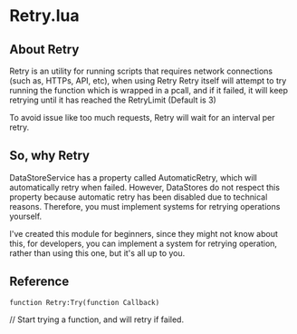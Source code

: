 # Retry.lua

## About Retry

Retry is an utility for running scripts that requires network connections (such as, HTTPs, API, etc), when using Retry
Retry itself will attempt to try running the function which is wrapped in a pcall, and if it failed, it will keep retrying
until it has reached the RetryLimit (Default is 3)

To avoid issue like too much requests, Retry will wait for an interval per retry.

## So, why Retry

DataStoreService has a property called AutomaticRetry, which will automatically retry when failed. However,
DataStores do not respect this property  because automatic retry has been disabled due to technical reasons.
Therefore, you must implement systems for retrying operations yourself.

I've created this module for beginners, since they might not know about this, for developers, you can implement
a system for retrying operation, rather than using this one, but it's all up to you.

## Reference

```function Retry:Try(function Callback)```

// Start trying a function, and will retry if failed.
